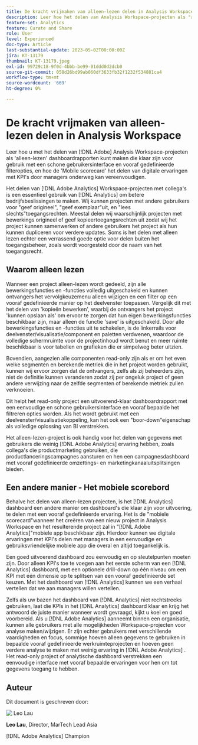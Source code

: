 ```yaml
---
title: De kracht vrijmaken van alleen-lezen delen in Analysis Workspace
description: Leer hoe het delen van Analysis Workspace-projecten als "alleen-lezen" dashboardrapporten kan maken die klaar zijn voor gebruik met een schone gebruikersinterface en vooraf gedefinieerde filteropties, en hoe de "mobiele scorecard" het delen van digitale ervaringen KPI's met managers onderweg kan vereenvoudigen.
feature-set: Analytics
feature: Curate and Share
role: User
level: Experienced
doc-type: Article
last-substantial-update: 2023-05-02T00:00:00Z
jira: KT-13179
thumbnail: KT-13179.jpeg
exl-id: 99729c18-9f0d-4bbb-be99-01ddd0d2dcb0
source-git-commit: 058d26bd99ab060df3633fb32f1232f534881ca4
workflow-type: tm+mt
source-wordcount: '669'
ht-degree: 0%

---
```


# De kracht vrijmaken van alleen-lezen delen in Analysis Workspace

Leer hoe u met het delen van [!DNL Adobe] Analysis Workspace-projecten als &#39;alleen-lezen&#39; dashboardrapporten kunt maken die klaar zijn voor gebruik met een schone gebruikersinterface en vooraf gedefinieerde filteropties, en hoe de &#39;Mobile scorecard&#39; het delen van digitale ervaringen met KPI&#39;s door managers onderweg kan vereenvoudigen.

Het delen van [!DNL Adobe Analytics] Workspace-projecten met collega&#39;s is een essentieel gebruik van [!DNL Analytics] om betere bedrijfsbeslissingen te maken. Wij kunnen projecten met andere gebruikers voor &quot;geef origineel&quot;, &quot;geef exemplaar&quot;uit, en &quot;lees slechts&quot;toegangsrechten. Meestal delen wij waarschijnlijk projecten met bewerkings origineel of geef kopieertoegangsrechten uit zodat wij het project kunnen samenwerken of andere gebruikers het project als hun kunnen dupliceren voor verdere updates. Soms is het delen met alleen lezen echter een verrassend goede optie voor delen buiten het toegangsbeheer, zoals wordt voorgesteld door de naam van het toegangsrecht.

## Waarom alleen lezen

Wanneer een project alleen-lezen wordt gedeeld, zijn alle bewerkingsfuncties en -functies volledig uitgeschakeld en kunnen ontvangers het vervolgkeuzemenu alleen wijzigen en een filter op een vooraf gedefinieerde manier op het deelvenster toepassen. Vergelijk dit met het delen van &#39;kopieën bewerken&#39;, waarbij de ontvangers het project &#39;kunnen opslaan als&#39; om ervoor te zorgen dat hun eigen bewerkingsfuncties beschikbaar zijn, maar alleen de functie &#39;save&#39; is uitgeschakeld. Door alle bewerkingsfuncties en -functies uit te schakelen, is de linkerrails voor deelvenster/visualisatie/component en paletten verdwenen, waardoor de volledige schermruimte voor de projectinhoud wordt benut en meer ruimte beschikbaar is voor tabellen en grafieken die er simpelweg beter uitzien.

Bovendien, aangezien alle componenten read-only zijn als er om het even welke segmenten en berekende metriek die in het project worden gebruikt, kunnen wij ervoor zorgen dat de ontvangers, zelfs als zij beheerders zijn, niet de definitie kunnen veranderen zodat zij per ongeluk project of geen andere verwijzing naar de zelfde segmenten of berekende metriek zullen verknoeien.

Dit helpt het read-only project een uitvoerend-klaar dashboardrapport met een eenvoudige en schone gebruikersinterface en vooraf bepaalde het filtreren opties worden. Als het wordt gebruikt met een deelvenster/visualisatiekoppeling, kan het ook een &quot;boor-down&quot;eigenschap als volledige oplossing van BI verstrekken.

Het alleen-lezen-project is ook handig voor het delen van gegevens met gebruikers die weinig [!DNL Adobe Analytics] ervaring hebben, zoals collega&#39;s die productmarketing gebruiken, die productlanceringscampagnes aansturen en hen een campagnesdashboard met vooraf gedefinieerde omzettings- en marketingkanaaluitsplitsingen bieden.

## Een andere manier - Het mobiele scorebord

Behalve het delen van alleen-lezen projecten, is het [!DNL Analytics] dashboard een andere manier om dashboard&#39;s die klaar zijn voor uitvoering, te delen met een vooraf gedefinieerde ervaring. Het is de &quot;mobiele scorecard&quot;wanneer het creëren van een nieuw project in Analysis Workspace en het resulterende project zal in &quot;[!DNL Adobe Analytics]&quot;mobiele app beschikbaar zijn. Hierdoor kunnen we digitale ervaringen met KPI&#39;s delen met managers in een eenvoudige en gebruiksvriendelijke mobiele app die overal en altijd toegankelijk is.

Een goed uitvoerend dashboard zou eenvoudig en op sleutelpunten moeten zijn. Door alleen KPI&#39;s toe te voegen aan het eerste scherm van een [!DNL Analytics] dashboard, met een optionele drill-down op één niveau om een KPI met één dimensie op te splitsen van een vooraf gedefinieerde set keuzen. Met het dashboard van [!DNL Analytics] kunnen we een verhaal vertellen dat we aan managers willen vertellen.

Zelfs als uw bazen het dashboard van [!DNL Analytics] niet rechtstreeks gebruiken, laat die KPIs in het [!DNL Analytics] dashboard klaar en krijg het antwoord de juiste manier wanneer wordt gevraagd, kijkt u koel en goed voorbereid.
Als u [!DNL Adobe Analytics] aanneemt binnen een organisatie, kunnen alle gebruikers met alle mogelijkheden Workspace-projecten voor analyse maken/wijzigen. Er zijn echter gebruikers met verschillende vaardigheden en focus, sommige hoeven alleen gegevens te gebruiken in bepaalde vooraf gedefinieerde werkruimteprojecten en hoeven geen verdere analyse te maken met weinig ervaring in [!DNL Adobe Analytics] . Het read-only project of analytische dashboard verstrekken een eenvoudige interface met vooraf bepaalde ervaringen voor hen om tot gegevens toegang te hebben.

## Auteur

Dit document is geschreven door:

![&#x200B; Leo Lau &#x200B;](assets/leo_headshot.png)

**Leo Lau**, Director, MarTech Lead Asia

[!DNL Adobe Analytics] Champion
